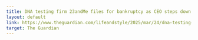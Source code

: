 ```yaml
---
title: DNA testing firm 23andMe files for bankruptcy as CEO steps down
layout: default
link: https://www.theguardian.com/lifeandstyle/2025/mar/24/dna-testing-firm-23andme-bankruptcy-ceo-anne-wojcicki-data
target: The Guardian
---
```

